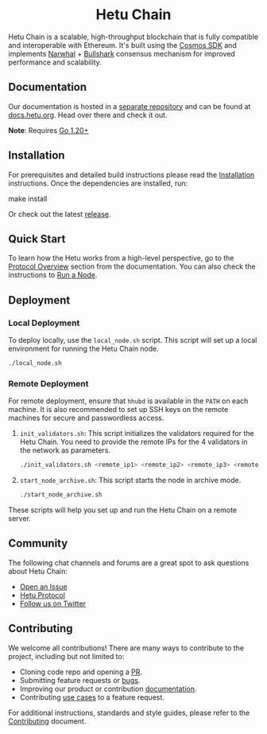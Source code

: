 <!--
parent:
  order: false
-->

<div align="center">
  <h1> Hetu Chain </h1>
</div>

Hetu Chain is a scalable, high-throughput blockchain that is fully compatible and interoperable with Ethereum.
It's built using the [Cosmos SDK](https://github.com/cosmos/cosmos-sdk/) and implements
[Narwhal](https://github.com/MystenLabs/narwhal) + [Bullshark](https://github.com/MystenLabs/sui/tree/main/consensus/bullshark) consensus mechanism
for improved performance and scalability.

## Documentation

Our documentation is hosted in a [separate repository](https://github.com/hetu-project/docs) and can be found at [docs.hetu.org](https://docs.hetu.org).
Head over there and check it out.

**Note**: Requires [Go 1.20+](https://golang.org/dl/)

## Installation

For prerequisites and detailed build instructions
please read the [Installation](https://docs.hetu.org/protocol/hetu-cli) instructions.
Once the dependencies are installed, run:


make install

Or check out the latest [release](https://github.com/hetu-project/hetu/releases).

## Quick Start

To learn how the Hetu works from a high-level perspective,
go to the [Protocol Overview](https://docs.hetu.org/protocol) section from the documentation.
You can also check the instructions to [Run a Node](https://docs.hetu.org/protocol/hetu-cli#run-a-hetu-node).

## Deployment

### Local Deployment

To deploy locally, use the `local_node.sh` script. This script will set up a local environment for running the Hetu Chain node.

```bash
./local_node.sh
```

### Remote Deployment

For remote deployment, ensure that `hhubd` is available in the `PATH` on each machine. It is also recommended to set up SSH keys on the remote machines for secure and passwordless access.

1. `init_validators.sh`: This script initializes the validators required for the Hetu Chain. You need to provide the remote IPs for the 4 validators in the network as parameters.

   ```bash
   ./init_validators.sh <remote_ip1> <remote_ip2> <remote_ip3> <remote_ip4>
   ```

2. `start_node_archive.sh`: This script starts the node in archive mode.

   ```bash
   ./start_node_archive.sh
   ```

These scripts will help you set up and run the Hetu Chain on a remote server.

## Community

The following chat channels and forums are a great spot to ask questions about Hetu Chain:

- [Open an Issue](https://github.com/hetu-project/hetu/issues)
- [Hetu Protocol](https://github.com/hetu-project#hetu-key-research)
- [Follow us on Twitter](https://x.com/hetu_protocol)

## Contributing

We welcome all contributions! There are many ways to contribute to the project, including but not limited to:

- Cloning code repo and opening a [PR](https://github.com/hetu-project/hetu/pulls).
- Submitting feature requests or [bugs](https://github.com/hetu-project/hetu/issues).
- Improving our product or contribution [documentation](./docs/).
- Contributing [use cases](./demos/) to a feature request.

For additional instructions, standards and style guides, please refer to the [Contributing](./CONTRIBUTING.md) document.
